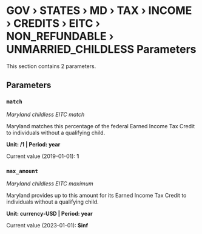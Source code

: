 # GOV › STATES › MD › TAX › INCOME › CREDITS › EITC › NON_REFUNDABLE › UNMARRIED_CHILDLESS Parameters

This section contains 2 parameters.

## Parameters

### `match`
*Maryland childless EITC match*

Maryland matches this percentage of the federal Earned Income Tax Credit to individuals without a qualifying child.

**Unit: /1 | Period: year**

Current value (2019-01-01): **1**


### `max_amount`
*Maryland childless EITC maximum*

Maryland provides up to this amount for its Earned Income Tax Credit to individuals without a qualifying child.

**Unit: currency-USD | Period: year**

Current value (2023-01-01): **$inf**

